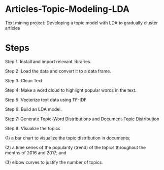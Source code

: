 # Articles-Topic-Modeling-LDA
Text mining project: Developing a topic model with LDA to gradually cluster articles

# Steps
Step 1: Install and import relevant libraries.

Step 2: Load the data and convert it to a data frame.

Step 3: Clean Text 

Step 4: Make a word cloud to highlight popular words in the text.

Step 5: Vectorize text data using TF-IDF

Step 6: Build an LDA model.

Step 7: Generate Topic-Word Distributions and Document-Topic Distribution

Step 8: Visualize the topics.

(1) a bar chart to visualize the topic distribution in documents;

(2) a time series of the popularity (trend) of the topics throughout the months of 2016 and 2017; and

(3) elbow curves to justify the number of topics.
